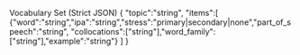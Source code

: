 Vocabulary Set (Strict JSON)
{
  "topic":"string",
  "items":[
    {"word":"string","ipa":"string","stress":"primary|secondary|none","part_of_speech":"string",
     "collocations":["string"],"word_family":["string"],"example":"string"}
  ]
}
